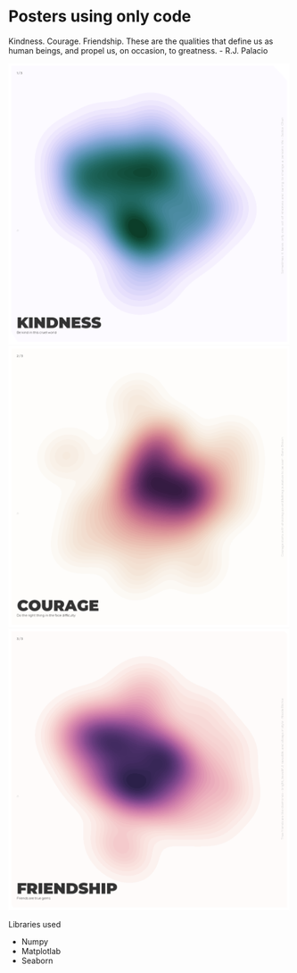 # Posters using only code

Kindness. Courage. Friendship. These are the qualities that define us as human beings, and propel us, on occasion, to greatness. - R.J. Palacio

<img src="https://github.com/hetnagda/hello-world-25-Homework/blob/main/week04-generative-artwork/posters/poster-1-kindness.png" width="600" height="auto">
<br/>
<img src="https://github.com/hetnagda/hello-world-25-Homework/blob/main/week04-generative-artwork/posters/poster-2-courage.png" width="600" height="auto">
<br/>
<img src="https://github.com/hetnagda/hello-world-25-Homework/blob/main/week04-generative-artwork/posters/poster-3-friendship.png" width="600" height="auto">
<br/>

Libraries used
- Numpy
- Matplotlab
- Seaborn

